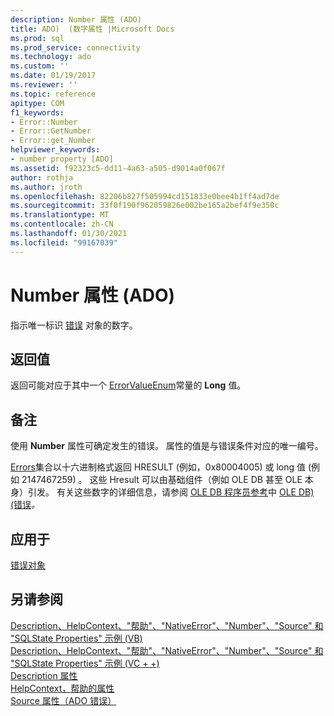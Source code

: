 ```yaml
---
description: Number 属性 (ADO)
title: ADO)  (数字属性 |Microsoft Docs
ms.prod: sql
ms.prod_service: connectivity
ms.technology: ado
ms.custom: ''
ms.date: 01/19/2017
ms.reviewer: ''
ms.topic: reference
apitype: COM
f1_keywords:
- Error::Number
- Error::GetNumber
- Error::get_Number
helpviewer_keywords:
- number property [ADO]
ms.assetid: f92323c5-dd11-4a63-a505-d9014a0f067f
author: rothja
ms.author: jroth
ms.openlocfilehash: 82206b827f505994cd151833e0bee4b1ff4ad7de
ms.sourcegitcommit: 33f0f190f962059826e002be165a2bef4f9e350c
ms.translationtype: MT
ms.contentlocale: zh-CN
ms.lasthandoff: 01/30/2021
ms.locfileid: "99167039"
---
```

# <a name="number-property-ado"></a>Number 属性 (ADO)
指示唯一标识 [错误](./error-object.md) 对象的数字。  
  
## <a name="return-value"></a>返回值  
 返回可能对应于其中一个 [ErrorValueEnum](./errorvalueenum.md)常量的 **Long** 值。  
  
## <a name="remarks"></a>备注  
 使用 **Number** 属性可确定发生的错误。 属性的值是与错误条件对应的唯一编号。  
  
 [Errors](./errors-collection-ado.md)集合以十六进制格式返回 HRESULT (例如，0x80004005) 或 long 值 (例如 2147467259) 。 这些 Hresult 可以由基础组件（例如 OLE DB 甚至 OLE 本身）引发。 有关这些数字的详细信息，请参阅 [OLE DB 程序员参考](/previous-versions/windows/desktop/ms713643(v=vs.85))中 [OLE DB)  (错误](/previous-versions/windows/desktop/ms724533(v=vs.85))*。*  
  
## <a name="applies-to"></a>应用于  
 [错误对象](./error-object.md)  
  
## <a name="see-also"></a>另请参阅  
 [Description、HelpContext、"帮助"、"NativeError"、"Number"、"Source" 和 "SQLState Properties" 示例 (VB) ](./description-helpcontext-helpfile-nativeerror-number-source-example-vb.md)   
 [Description、HelpContext、"帮助"、"NativeError"、"Number"、"Source" 和 "SQLState Properties" 示例 (VC + +) ](./description-helpcontext-helpfile-nativeerror-number-source-example-vc.md)   
 [Description 属性](./description-property.md)   
 [HelpContext，帮助的属性](./helpcontext-helpfile-properties.md)   
 [Source 属性（ADO 错误）](./source-property-ado-error.md)